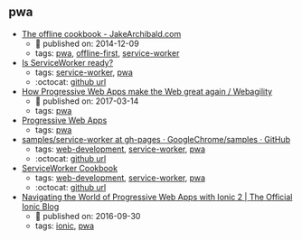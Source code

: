 pwa 
---
* [The offline cookbook - JakeArchibald.com](https://jakearchibald.com/2014/offline-cookbook/)
    * :calendar: published on: 2014-12-09
    * tags: [pwa](../tags/pwa.md), [offline-first](../tags/offline-first.md), [service-worker](../tags/service-worker.md)
* [Is ServiceWorker ready?](https://jakearchibald.github.io/isserviceworkerready/)
    * tags: [service-worker](../tags/service-worker.md), [pwa](../tags/pwa.md)
    * :octocat: [github url](https://github.com/jakearchibald/isserviceworkerready)
* [How Progressive Web Apps make the Web great again / Webagility](http://webagility.com/posts/how-progressive-web-apps-make-the-web-great-again)
    * :calendar: published on: 2017-03-14
    * tags: [pwa](../tags/pwa.md)
* [Progressive Web Apps](https://developers.google.com/web/progressive-web-apps/)
    * tags: [pwa](../tags/pwa.md)
* [samples/service-worker at gh-pages · GoogleChrome/samples · GitHub](https://github.com/GoogleChrome/samples/tree/gh-pages/service-worker)
    * tags: [web-development](../tags/web-development.md), [service-worker](../tags/service-worker.md), [pwa](../tags/pwa.md)
    * :octocat: [github url](https://github.com/GoogleChrome/samples/tree/gh-pages/service-worker)
* [ServiceWorker Cookbook](https://serviceworke.rs/)
    * tags: [web-development](../tags/web-development.md), [service-worker](../tags/service-worker.md), [pwa](../tags/pwa.md)
    * :octocat: [github url](https://github.com/mozilla/serviceworker-cookbook)
* [Navigating the World of Progressive Web Apps with Ionic 2  |  The Official Ionic Blog](http://blog.ionic.io/navigating-the-world-of-progressive-web-apps-with-ionic-2/)
    * :calendar: published on: 2016-09-30
    * tags: [ionic](../tags/ionic.md), [pwa](../tags/pwa.md)
